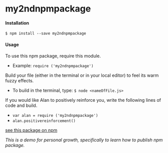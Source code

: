 # my2ndnpmpackage

#### Installation
`$ npm install --save my2ndnpmpackage`

#### Usage
To use this npm package, require this module.
* Example:
`require ('my2ndnpmpackage')`

Build your file (either in the terminal or in your local editor) to feel its warm fuzzy effects.
* To build in the terminal, type: `$ node <nameOfFile.js>`

If you would like Alan to positively reinforce you, write the following lines of code and build.
* `var alan = require ('my2ndnpmpackage')`
* `alan.positivereinforcement()`

[see this package on npm](https://www.npmjs.com/package/my2ndnpmpackage)

_This is a demo for personal growth, specifically to learn how to publish npm package._
